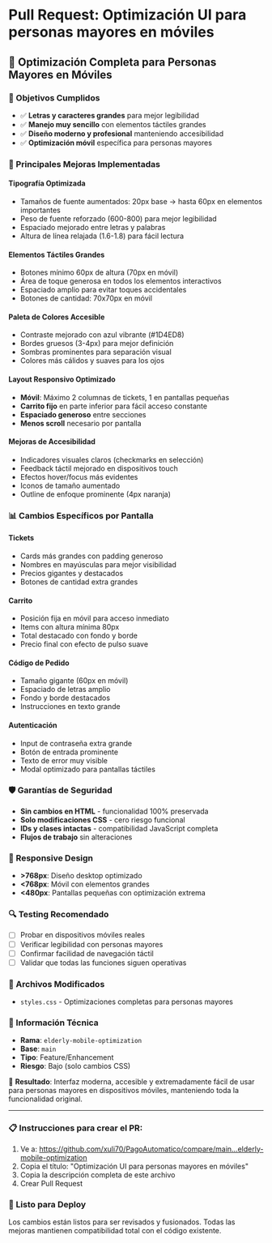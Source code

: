 # Pull Request: Optimización UI para personas mayores en móviles

## 📱 Optimización Completa para Personas Mayores en Móviles

### 🎯 Objetivos Cumplidos
- ✅ **Letras y caracteres grandes** para mejor legibilidad
- ✅ **Manejo muy sencillo** con elementos táctiles grandes  
- ✅ **Diseño moderno y profesional** manteniendo accesibilidad
- ✅ **Optimización móvil** específica para personas mayores

### 🚀 Principales Mejoras Implementadas

#### **Tipografía Optimizada**
- Tamaños de fuente aumentados: 20px base → hasta 60px en elementos importantes
- Peso de fuente reforzado (600-800) para mejor legibilidad
- Espaciado mejorado entre letras y palabras
- Altura de línea relajada (1.6-1.8) para fácil lectura

#### **Elementos Táctiles Grandes**
- Botones mínimo 60px de altura (70px en móvil)
- Área de toque generosa en todos los elementos interactivos
- Espaciado amplio para evitar toques accidentales
- Botones de cantidad: 70x70px en móvil

#### **Paleta de Colores Accesible**
- Contraste mejorado con azul vibrante (#1D4ED8)
- Bordes gruesos (3-4px) para mejor definición
- Sombras prominentes para separación visual
- Colores más cálidos y suaves para los ojos

#### **Layout Responsivo Optimizado**
- **Móvil**: Máximo 2 columnas de tickets, 1 en pantallas pequeñas
- **Carrito fijo** en parte inferior para fácil acceso constante
- **Espaciado generoso** entre secciones
- **Menos scroll** necesario por pantalla

#### **Mejoras de Accesibilidad**
- Indicadores visuales claros (checkmarks en selección)
- Feedback táctil mejorado en dispositivos touch
- Efectos hover/focus más evidentes
- Iconos de tamaño aumentado
- Outline de enfoque prominente (4px naranja)

### 📊 Cambios Específicos por Pantalla

#### **Tickets**
- Cards más grandes con padding generoso
- Nombres en mayúsculas para mejor visibilidad
- Precios gigantes y destacados
- Botones de cantidad extra grandes

#### **Carrito**
- Posición fija en móvil para acceso inmediato
- Items con altura mínima 80px
- Total destacado con fondo y borde
- Precio final con efecto de pulso suave

#### **Código de Pedido**
- Tamaño gigante (60px en móvil)
- Espaciado de letras amplio
- Fondo y borde destacados
- Instrucciones en texto grande

#### **Autenticación**
- Input de contraseña extra grande
- Botón de entrada prominente
- Texto de error muy visible
- Modal optimizado para pantallas táctiles

### 🛡️ Garantías de Seguridad
- **Sin cambios en HTML** - funcionalidad 100% preservada
- **Solo modificaciones CSS** - cero riesgo funcional
- **IDs y clases intactas** - compatibilidad JavaScript completa
- **Flujos de trabajo** sin alteraciones

### 📱 Responsive Design
- **>768px**: Diseño desktop optimizado
- **<768px**: Móvil con elementos grandes
- **<480px**: Pantallas pequeñas con optimización extrema

### 🔍 Testing Recomendado
- [ ] Probar en dispositivos móviles reales
- [ ] Verificar legibilidad con personas mayores
- [ ] Confirmar facilidad de navegación táctil
- [ ] Validar que todas las funciones siguen operativas

### 📝 Archivos Modificados
- `styles.css` - Optimizaciones completas para personas mayores

### 🔧 Información Técnica
- **Rama**: `elderly-mobile-optimization`
- **Base**: `main`
- **Tipo**: Feature/Enhancement
- **Riesgo**: Bajo (solo cambios CSS)

🎨 **Resultado**: Interfaz moderna, accesible y extremadamente fácil de usar para personas mayores en dispositivos móviles, manteniendo toda la funcionalidad original.

---

### 📋 Instrucciones para crear el PR:

1. Ve a: https://github.com/xuli70/PagoAutomatico/compare/main...elderly-mobile-optimization
2. Copia el título: "Optimización UI para personas mayores en móviles"  
3. Copia la descripción completa de este archivo
4. Crear Pull Request

### 🚀 Listo para Deploy
Los cambios están listos para ser revisados y fusionados. Todas las mejoras mantienen compatibilidad total con el código existente.